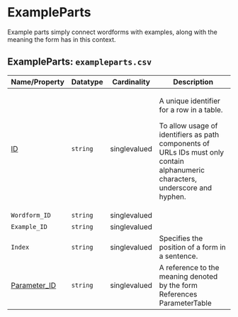 # ExampleParts

Example parts simply connect wordforms with examples, along with the meaning the form has in this context.

## ExampleParts: `exampleparts.csv`

Name/Property | Datatype | Cardinality | Description
 --- | --- | --- | --- 
[ID](http://cldf.clld.org/v1.0/terms.rdf#id) | `string` | singlevalued | <div> <p>A unique identifier for a row in a table.</p> <p> To allow usage of identifiers as path components of URLs IDs must only contain alphanumeric characters, underscore and hyphen. </p> </div> 
`Wordform_ID` | `string` | singlevalued | 
`Example_ID` | `string` | singlevalued | 
`Index` | `string` | singlevalued | Specifies the position of a form in a sentence.
[Parameter_ID](http://cldf.clld.org/v1.0/terms.rdf#parameterReference) | `string` | singlevalued | A reference to the meaning denoted by the form<br>References ParameterTable